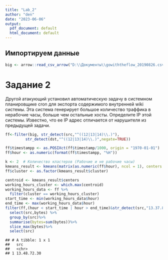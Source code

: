 ```yaml
---
title: "Lab_2"
author: "den"
date: "2023-06-06"
output:
  pdf_document: default
  html_document: default
---
```




## Импортируем данные

```r
big <- arrow::read_csv_arrow("D:\\Документы\\gowiththeflow_20190826.csv",schema=schema(timestamp=int64(),src=utf8(),dst=utf8(),port=int32(),bytes=int32()))
```
# Задание 2
Другой атакующий установил автоматическую задачу в системном планировщике cron для экспорта
содержимого внутренней wiki системы. Эта система генерирует большое количество траффика в нерабочие часы, больше чем остальные хосты. Определите IP этой системы. Известно, что ее IP адрес отличается от нарушителя из предыдущей задачи.

```r
ff<-filter(big, str_detect(src,"^((12|13|14)\\.)"),
         str_detect(dst,"^((12|13|14)\\.)",negate=TRUE))

ff$timestampp <- as.POSIXct(ff$timestamp/1000, origin = "1970-01-01")
ff$hour <- as.numeric(format(ff$timestampp, "%H"))

k <- 2  # Количество кластеров (Рабочие и не рабочие часы)
kmeans_result <- kmeans(matrix(as.numeric(ff$hour), ncol = 1), centers = k)
ff$cluster <- as.factor(kmeans_result$cluster)

centroid <- kmeans_result$centers
working_hours_cluster <- which.max(centroid)
working_hours_data <- ff %>%
  filter(cluster == working_hours_cluster)
start_time <- min(working_hours_data$hour)
end_time <- max(working_hours_data$hour)
filter(ff,(hour < start_time | hour > end_time)&str_detect(src,"13.37.84.125",negate=TRUE)) %>% 
  select(src,bytes) %>%
  group_by(src)%>% 
  summarise(bytes=sum(bytes))%>%
  slice_max(bytes)%>%
  select(src)
```

```
## # A tibble: 1 x 1
##   src        
##   <chr>      
## 1 13.48.72.30
```
